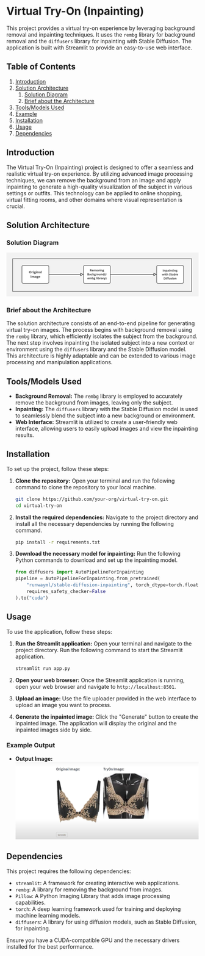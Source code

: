 
# Virtual Try-On (Inpainting)

This project provides a virtual try-on experience by leveraging background removal and inpainting techniques. It uses the `rembg` library for background removal and the `diffusers` library for inpainting with Stable Diffusion. The application is built with Streamlit to provide an easy-to-use web interface.

## Table of Contents
1. [Introduction](#introduction)
2. [Solution Architecture](#solution-architecture)
   1. [Solution Diagram](#solution-diagram)
   2. [Brief about the Architecture](#brief-about-the-architecture)
3. [Tools/Models Used](#toolsmodels-used)
4. [Example](#example)
5. [Installation](#installation)
6. [Usage](#usage)
7. [Dependencies](#dependencies)

## Introduction

The Virtual Try-On (Inpainting) project is designed to offer a seamless and realistic virtual try-on experience. By utilizing advanced image processing techniques, we can remove the background from an image and apply inpainting to generate a high-quality visualization of the subject in various settings or outfits. This technology can be applied to online shopping, virtual fitting rooms, and other domains where visual representation is crucial.

## Solution Architecture

### Solution Diagram

![Solution Architecture Diagram](https://github.com/Prajnabhandary/VITON/blob/main/Inpainting/Arch_daigram.jpg)


### Brief about the Architecture

The solution architecture consists of an end-to-end pipeline for generating virtual try-on images. The process begins with background removal using the `rembg` library, which efficiently isolates the subject from the background. The next step involves inpainting the isolated subject into a new context or environment using the `diffusers` library and the Stable Diffusion model. This architecture is highly adaptable and can be extended to various image processing and manipulation applications.

## Tools/Models Used

- **Background Removal:** The `rembg` library is employed to accurately remove the background from images, leaving only the subject.
- **Inpainting:** The `diffusers` library with the Stable Diffusion model is used to seamlessly blend the subject into a new background or environment.
- **Web Interface:** Streamlit is utilized to create a user-friendly web interface, allowing users to easily upload images and view the inpainting results.

## Installation

To set up the project, follow these steps:

1. **Clone the repository:** Open your terminal and run the following command to clone the repository to your local machine.

    ```sh
    git clone https://github.com/your-org/virtual-try-on.git
    cd virtual-try-on
    ```

2. **Install the required dependencies:** Navigate to the project directory and install all the necessary dependencies by running the following command.

    ```sh
    pip install -r requirements.txt
    ```

3. **Download the necessary model for inpainting:** Run the following Python commands to download and set up the inpainting model.

    ```python
    from diffusers import AutoPipelineForInpainting
    pipeline = AutoPipelineForInpainting.from_pretrained(
        "runwayml/stable-diffusion-inpainting", torch_dtype=torch.float16, variant="fp16", safety_checker=None,
        requires_safety_checker=False
    ).to("cuda")
    ```

## Usage

To use the application, follow these steps:

1. **Run the Streamlit application:** Open your terminal and navigate to the project directory. Run the following command to start the Streamlit application.

    ```sh
    streamlit run app.py
    ```

2. **Open your web browser:** Once the Streamlit application is running, open your web browser and navigate to `http://localhost:8501`.

3. **Upload an image:** Use the file uploader provided in the web interface to upload an image you want to process.

4. **Generate the inpainted image:** Click the "Generate" button to create the inpainted image. The application will display the original and the inpainted images side by side.


### Example Output

- **Output Image:**
  ![Example Input](https://github.com/Prajnabhandary/VITON/blob/main/Inpainting/img_3.png)



## Dependencies

This project requires the following dependencies:

- `streamlit`: A framework for creating interactive web applications.
- `rembg`: A library for removing the background from images.
- `Pillow`: A Python Imaging Library that adds image processing capabilities.
- `torch`: A deep learning framework used for training and deploying machine learning models.
- `diffusers`: A library for using diffusion models, such as Stable Diffusion, for inpainting.

Ensure you have a CUDA-compatible GPU and the necessary drivers installed for the best performance.
